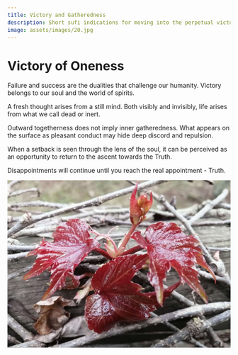 ```yaml
---
title: Victory and Gatheredness
description: Short sufi indications for moving into the perpetual victory and constant-gatheredness of truth - there is only One.
image: assets/images/20.jpg
---
```


# Victory of Oneness

<div class="aphorism-text">

Failure and success are the dualities that challenge our humanity. Victory belongs to our soul and the world of spirits.  

<div class="div"></div>

A fresh thought arises from a still mind. Both visibly and invisibly, life arises from what we call dead or inert.  

<div class="div"></div>

Outward togetherness does not imply inner gatheredness. What appears on the surface as pleasant conduct may hide deep discord and repulsion.  

<div class="div"></div>

When a setback is seen through the lens of the soul, it can be perceived as an opportunity to return to the ascent towards the Truth.  

<div class="div"></div>

Disappointments will continue until you reach the real appointment - Truth.

<div class="div"></div>

</div>

![](../../assets/images/20.jpg)
